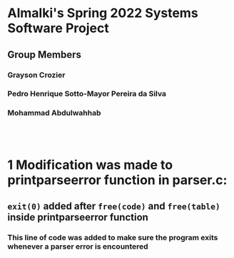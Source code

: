 # Almalki's Spring 2022 Systems Software Project

## Group Members

### Grayson Crozier

### Pedro Henrique Sotto-Mayor Pereira da Silva

### Mohammad Abdulwahhab

<br />
<br />

# 1 Modification was made to printparseerror function in parser.c:

## `exit(0)` added after `free(code)` and `free(table)` inside printparseerror function
### This line of code was added to make sure the program exits whenever a parser error is encountered